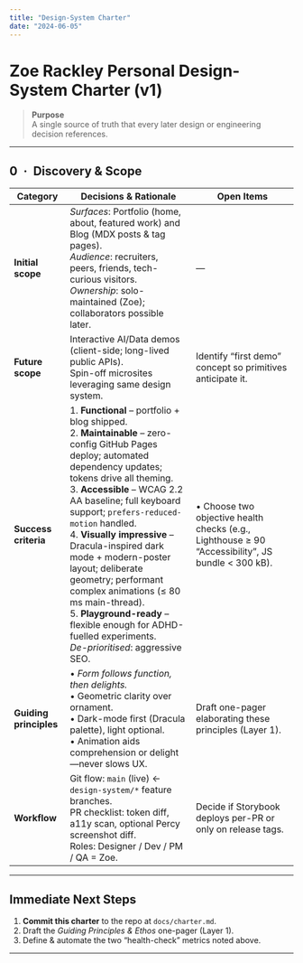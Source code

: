 ```yaml
---
title: "Design-System Charter"
date: "2024-06-05"
---
```


# Zoe Rackley Personal Design-System Charter (v1)

> **Purpose**  
> A single source of truth that every later design or engineering decision references.

---
## 0 · Discovery & Scope
| Category | Decisions & Rationale | Open Items |
|----------|----------------------|-----------|
| **Initial scope** | *Surfaces*: Portfolio (home, about, featured work) and Blog (MDX posts & tag pages).<br>*Audience*: recruiters, peers, friends, tech-curious visitors.<br>*Ownership*: solo-maintained (Zoe); collaborators possible later. | — |
| **Future scope** | Interactive AI/Data demos (client-side; long-lived public APIs).<br>Spin-off microsites leveraging same design system. | Identify “first demo” concept so primitives anticipate it. |
| **Success criteria** | 1. **Functional** – portfolio + blog shipped.<br>2. **Maintainable** – zero-config GitHub Pages deploy; automated dependency updates; tokens drive all theming.<br>3. **Accessible** – WCAG 2.2 AA baseline; full keyboard support; `prefers-reduced-motion` handled.<br>4. **Visually impressive** – Dracula-inspired dark mode + modern-poster layout; deliberate geometry; performant complex animations (≤ 80 ms main-thread).<br>5. **Playground-ready** – flexible enough for ADHD-fuelled experiments.<br>*De-prioritised*: aggressive SEO. | • Choose two objective health checks (e.g., Lighthouse ≥ 90 “Accessibility”, JS bundle < 300 kB). |
| **Guiding principles** | • *Form follows function, then delights.*<br>• Geometric clarity over ornament.<br>• Dark-mode first (Dracula palette), light optional.<br>• Animation aids comprehension or delight—never slows UX. | Draft one-pager elaborating these principles (Layer 1). |
| **Workflow** | Git flow: `main` (live) ← `design-system/*` feature branches.<br>PR checklist: token diff, a11y scan, optional Percy screenshot diff.<br>Roles: Designer / Dev / PM / QA = Zoe. | Decide if Storybook deploys per-PR or only on release tags. |
---

## Immediate Next Steps

1. **Commit this charter** to the repo at `docs/charter.md`.
2. Draft the _Guiding Principles & Ethos_ one-pager (Layer 1).
3. Define & automate the two “health-check” metrics noted above.

---
